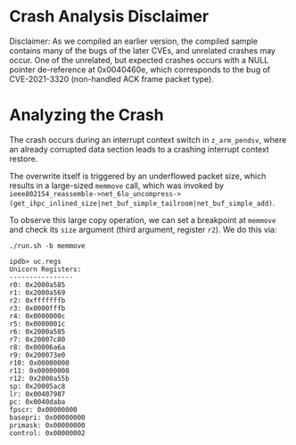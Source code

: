 # Crash Analysis Disclaimer
Disclaimer: As we compiled an earlier version, the compiled sample contains many of the bugs of the later CVEs, and unrelated crashes may occur. One of the unrelated, but expected crashes occurs with a NULL pointer de-reference at 0x0040460e, which corresponds to the bug of CVE-2021-3320 (non-handled ACK frame packet type).

# Analyzing the Crash
The crash occurs during an interrupt context switch in `z_arm_pendsv`, where an already corrupted data section leads to a crashing interrupt context restore.

The overwrite itself is triggered by an underflowed packet size, which results in a large-sized `memmove` call, which was invoked by `ieee802154_reassemble->net_6lo_uncompress->(get_ihpc_inlined_size|net_buf_simple_tailroom|net_buf_simple_add)`.

To observe this large copy operation, we can set a breakpoint at `memmove` and check its `size` argument (third argument, register `r2`). We do this via:

```
./run.sh -b memmove
```

```
ipdb> uc.regs
Unicorn Registers:
----------------
r0: 0x2000a585
r1: 0x2000a569
r2: 0xfffffffb
r3: 0x0000fffb
r4: 0x0000000c
r5: 0x0000001c
r6: 0x2000a585
r7: 0x20007c80
r8: 0x00006a6a
r9: 0x200073e0
r10: 0x00000000
r11: 0x00000000
r12: 0x2000a55b
sp: 0x20005ac8
lr: 0x00407987
pc: 0x0040daba
fpscr: 0x00000000
basepri: 0x00000000
primask: 0x00000000
control: 0x00000002
```